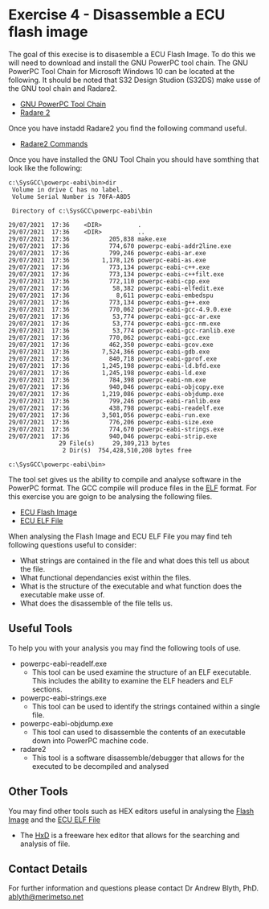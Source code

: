 # Exercise 4 - Disassemble a ECU flash image

The goal of this execise is to disasemble a ECU Flash Image. To do this we will need to download and install the GNU PowerPC tool chain. The GNU PowerPC Tool Chain for Microsoft Windows 10 can be located at the following. It should be noted that S32 Design Studion (S32DS) make usse of the GNU tool chain and Radare2.

* [GNU PowerPC Tool Chain](https://gnutoolchains.com/powerpc-eabi/)
* [Radare 2](https://rada.re/n/)

Once you have instadd Radare2 you find the following command useful.

* [Radare2 Commands](https://github.com/Merimetso-Code/EmbeddedAutomotiveSecurity/blob/main/Radare2.md)

Once you have installed the GNU Tool Chain you should have somthing that look like the following:

```
c:\SysGCC\powerpc-eabi\bin>dir
 Volume in drive C has no label.
 Volume Serial Number is 70FA-A8D5

 Directory of c:\SysGCC\powerpc-eabi\bin

29/07/2021  17:36    <DIR>          .
29/07/2021  17:36    <DIR>          ..
29/07/2021  17:36           205,838 make.exe
29/07/2021  17:36           774,670 powerpc-eabi-addr2line.exe
29/07/2021  17:36           799,246 powerpc-eabi-ar.exe
29/07/2021  17:36         1,178,126 powerpc-eabi-as.exe
29/07/2021  17:36           773,134 powerpc-eabi-c++.exe
29/07/2021  17:36           773,134 powerpc-eabi-c++filt.exe
29/07/2021  17:36           772,110 powerpc-eabi-cpp.exe
29/07/2021  17:36            58,382 powerpc-eabi-elfedit.exe
29/07/2021  17:36             8,611 powerpc-eabi-embedspu
29/07/2021  17:36           773,134 powerpc-eabi-g++.exe
29/07/2021  17:36           770,062 powerpc-eabi-gcc-4.9.0.exe
29/07/2021  17:36            53,774 powerpc-eabi-gcc-ar.exe
29/07/2021  17:36            53,774 powerpc-eabi-gcc-nm.exe
29/07/2021  17:36            53,774 powerpc-eabi-gcc-ranlib.exe
29/07/2021  17:36           770,062 powerpc-eabi-gcc.exe
29/07/2021  17:36           462,350 powerpc-eabi-gcov.exe
29/07/2021  17:36         7,524,366 powerpc-eabi-gdb.exe
29/07/2021  17:36           840,718 powerpc-eabi-gprof.exe
29/07/2021  17:36         1,245,198 powerpc-eabi-ld.bfd.exe
29/07/2021  17:36         1,245,198 powerpc-eabi-ld.exe
29/07/2021  17:36           784,398 powerpc-eabi-nm.exe
29/07/2021  17:36           940,046 powerpc-eabi-objcopy.exe
29/07/2021  17:36         1,219,086 powerpc-eabi-objdump.exe
29/07/2021  17:36           799,246 powerpc-eabi-ranlib.exe
29/07/2021  17:36           438,798 powerpc-eabi-readelf.exe
29/07/2021  17:36         3,501,056 powerpc-eabi-run.exe
29/07/2021  17:36           776,206 powerpc-eabi-size.exe
29/07/2021  17:36           774,670 powerpc-eabi-strings.exe
29/07/2021  17:36           940,046 powerpc-eabi-strip.exe
              29 File(s)     29,309,213 bytes
               2 Dir(s)  754,428,510,208 bytes free

c:\SysGCC\powerpc-eabi\bin>
```

The tool set gives us the ability to compile and analyse software in the PowerPC format. The GCC compile will produce files in the [ELF](https://en.wikipedia.org/wiki/Executable_and_Linkable_Format) format.  For this exercise you are goign to be analysing the following files.

* [ECU Flash Image](https://github.com/Merimetso-Code/EmbeddedAutomotiveSecurity/blob/main/Exercise4.bin)
* [ECU ELF File](https://github.com/Merimetso-Code/EmbeddedAutomotiveSecurity/blob/main/Exercise4.elf)

When analysing the Flash Image and ECU ELF File you may find teh following questions useful to consider:

* What strings are contained in the file and what does this tell us about the file.
* What functional dependancies exist within the files.
* What is the structure of the executable and what function does the executable make usse of.
* What does the disassemble of the file tells us.

## Useful Tools

To help you with your analysis you may find the following tools of use.

* powerpc-eabi-readelf.exe
    * This tool can be used examine the structure of an ELF executable. This includes the ability to examine the ELF headers and ELF sections.
* powerpc-eabi-strings.exe
    * This tool can be used to identify the strings contained within a single file. 
* powerpc-eabi-objdump.exe
    * This tool can used to disassemble the contents of an executable down into PowerPC machine code. 
* radare2
    * This tool is a software disassemble/debugger that allows for the executed to be decompiled and analysed

## Other Tools

You may find other tools such as HEX editors useful in analysing the [Flash Image](https://github.com/Merimetso-Code/EmbeddedAutomotiveSecurity/blob/main/Exercise4.bin) and the [ECU ELF File](https://github.com/Merimetso-Code/EmbeddedAutomotiveSecurity/blob/main/Exercise4.elf)

* The [HxD](https://mh-nexus.de/en/hxd/) is a freeware hex editor that allows for the searching and analysis of file.

## Contact Details

For further information and questions please contact Dr Andrew Blyth, PhD. <ablyth@merimetso.net>
